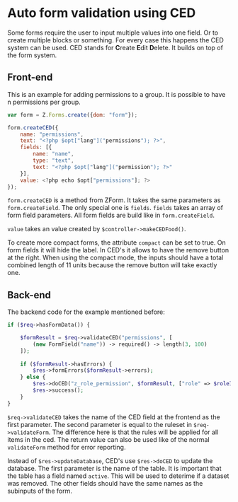 # Auto form validation using CED
Some forms require the user to input multiple values into one field. Or to create multiple blocks or something. For every case this happens the CED system can be used. CED stands for **C**reate **E**dit **D**elete. It builds on top of the form system.

## Front-end
This is an example for adding permissions to a group. It is possible to have n permissions per group.
```js
var form = Z.Forms.create({dom: "form"});

form.createCED({
    name: "permissions",
    text: "<?php $opt["lang"]("permissions"); ?>",
    fields: [{ 
        name: "name", 
        type: "text", 
        text: "<?php $opt["lang"]("permission"); ?>"
    }],
    value: <?php echo $opt["permissions"]; ?>
});
```
`form.createCED` is a method from ZForm. It takes the same parameters as `form.createField`. The only special one is `fields`. `fields` takes an array of form field parameters. All form fields are build like in `form.createField`.

`value` takes an value created by `$controller->makeCEDFood()`.

To create more compact forms, the attribute `compact` can be set to true. On form fields it will hide the label. In CED's it allows to have the remove button at the right. When using the compact mode, the inputs should have a total combined length of 11 units because the remove button will take exactly one.
## Back-end
The backend code for the example mentioned before:
```php
if ($req->hasFormData()) {

    $formResult = $req->validateCED("permissions", [
        (new FormField("name")) -> required() -> length(3, 100)
    ]);
    
    if ($formResult->hasErrors) {
        $res->formErrors($formResult->errors);
    } else {
        $res->doCED("z_role_permission", $formResult, ["role" => $roleId]);
        $res->success();
    }
}
```
`$req->validateCED` takes the name of the CED field at the frontend as the first parameter. The second parameter is equal to the ruleset in `$req->validateForm`. The difference here is that the rules will be applied for all items in the ced. The return value can also be used like of the normal `validateForm` method for error reporting.

Instead of `$res->updateDatabase`, CED's use `$res->doCED` to update the database. The first parameter is the name of the table. It is important that the table has a field named `active`. This will be used to deterime if a dataset was removed. The other fields should have the same names as the subinputs of the form.
